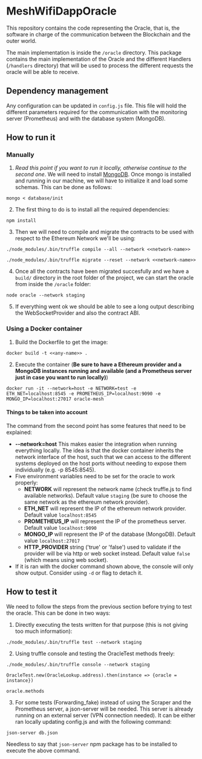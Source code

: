 # MeshWifiDappOracle

This repository contains the code representing the Oracle, that is, the software in charge of the communication between the Blockchain and the outer world.

The main implementation is inside the `/oracle` directory. This package contains the main implementation of the Oracle and the different Handlers (`/handlers` directory) that will be used to process the different requests the oracle will be able to receive.

## Dependency management

Any configuration can be updated in `config.js` file. This file will hold the different parameters required for the communication with the monitoring server (Prometheus) and with the database system (MongoDB).

## How to run it

### Manually

1. _Read this point if you want to run it locally, otherwise continue to the second one_. We will need to install [MongoDB](https://docs.mongodb.com/manual/installation/). Once mongo is installed and running in our machine, we will have to initialize it and load some schemas. This can be done as follows:

```
mongo < database/init
```

2. The first thing to do is to install all the required dependencies:

```
npm install
```

3. Then we will need to compile and migrate the contracts to be used with respect to the Ethereum Network we'll be using:

```
./node_modules/.bin/truffle compile --all --network <<network-name>>

./node_modules/.bin/truffle migrate --reset --network <<network-name>>
```

4. Once all the contracts have been migrated succesfully and we have a `build/` directory in the root folder of the project, we can start the oracle from inside the `/oracle` folder:

```
node oracle --network staging
```

5. If everything went ok we should be able to see a long output describing the WebSocketProvider and also the contract ABI.

### Using a Docker container

1. Build the Dockerfile to get the image:

```
docker build -t <<any-name>> .
```

2. Execute the container (**Be sure to have a Ethereum provider and a MongoDB instances running and available (and a Prometheus server just in case you want to run locally)**)

```
docker run -it --network=host -e NETWORK=test -e ETH_NET=localhost:8545 -e PROMETHEUS_IP=localhost:9090 -e MONGO_IP=localhost:27017 oracle-mesh
```

#### Things to be taken into account
The command from the second point has some features that need to be explained:
- **--network=host** This makes easier the integration when running everything locally. The idea is that the docker container inherits the network interface of the host, such that we can access to the different systems deployed on the host ports without needing to expose them individually (e.g. -p 8545:8545).
- Five environment variables need to be set for the oracle to work properly:
    - **NETWORK** will represent the network name (check truffle.js to find available networks). Default value `staging` (be sure to choose the same network as the ethereum network provider).
    - **ETH_NET** will represent the IP of the ethereum network provider. Default value `localhost:8545`
    - **PROMETHEUS_IP** will represent the IP of the prometheus server. Default value `localhost:9090`
    - **MONGO_IP** will represent the IP of the database (MongoDB). Default value `localhost:27017`
    - **HTTP_PROVIDER** string ('true' or 'false') used to validate if the provider will be via http or web socket instead. Default value `false` (which means using web socket).
- If it is ran with the docker command shown above, the console will only show output. Consider using `-d` or flag to detach it.

## How to test it

We need to follow the steps from the previous section before trying to test the oracle. This can be done in two ways:

1. Directly executing the tests written for that purpose (this is not giving too much information):

```
./node_modules/.bin/truffle test --network staging
```

2. Using truffle console and testing the OracleTest methods freely:

```
./node_modules/.bin/truffle console --network staging

OracleTest.new(OracleLookup.address).then(instance => {oracle = instance})

oracle.methods
```

3. For some tests (Forwarding_fake) instead of using the Scraper and the Prometheus server, a json-server will be needed. This server is already
running on an external server (VPN connection needed). It can be either ran locally updating config.js and with the following command:

```
json-server db.json
```

Needless to say that `json-server` npm package has to be installed to execute the above command.
